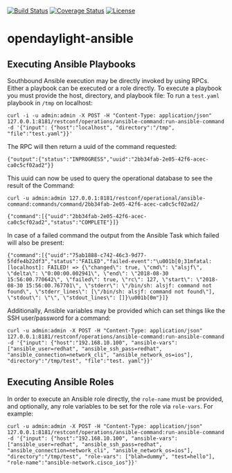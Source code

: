 [![Build Status](https://travis-ci.com/shague/opendaylight-ansible.svg?branch=master)](https://travis-ci.com/shague/opendaylight-ansible)
[![Coverage Status](https://coveralls.io/repos/github/shague/opendaylight-ansible/badge.svg?branch=master)](https://coveralls.io/github/shague/opendaylight-ansible?branch=master)
[![License](https://img.shields.io/badge/License-EPL%201.0-blue.svg)](https://opensource.org/licenses/EPL-1.0)

# opendaylight-ansible

## Executing Ansible Playbooks

Southbound Ansible execution may be directly invoked by using RPCs. Either a playbook can be executed or
a role directly. To execute a playbook you must provide the host, directory, and playbook file:
To run a `test.yaml` playbook in `/tmp` on localhost:

`curl -i -u admin:admin -X POST -H "Content-Type: application/json" 127.0.0.1:8181/restconf/operations/ansible-command:run-ansible-command -d '{"input": {"host":"localhost", "directory":"/tmp", "file":"test.yaml"}}'`

The RPC will then return a uuid of the command requested:

`{"output":{"status":"INPROGRESS","uuid":"2bb34fab-2e05-42f6-acec-ca0c5cf02ad2"}}`

This uuid can now be used to query the operational database to see the result of the Command:

`curl -u admin:admin 127.0.0.1:8181/restconf/operational/ansible-command:commands/command/2bb34fab-2e05-42f6-acec-ca0c5cf02ad2/`

`{"command":[{"uuid":"2bb34fab-2e05-42f6-acec-ca0c5cf02ad2","status":"COMPLETE"}]}`

In case of a failed command the output from the Ansible Task which failed will also be present:

`{"command":[{"uuid":"75ab1888-c742-46c3-9d77-5fdfe4b22df3","status":"FAILED","failed-event":"\u001b[0;31mfatal: [localhost]: FAILED! => {\"changed\": true, \"cmd\": \"alsjf\", \"delta\": \"0:00:00.002941\", \"end\": \"2018-08-30 15:56:00.770642\", \"failed\": true, \"rc\": 127, \"start\": \"2018-08-30 15:56:00.767701\", \"stderr\": \"/bin/sh: alsjf: command not found\", \"stderr_lines\": [\"/bin/sh: alsjf: command not found\"], \"stdout\": \"\", \"stdout_lines\": []}\u001b[0m"}]}`

Additionally, Ansible variables may be provided which can set things like the SSH user/password for a command:

`curl -u admin:admin -X POST -H "Content-Type: application/json" 127.0.0.1:8181/restconf/operations/ansible-command:run-ansible-command -d '{"input": {"host":"192.168.10.100", "ansible-vars": ["ansible_user=redhat", "ansible_ssh_pass=redhat", "ansible_connection=network_cli", "ansible_network_os=ios"], "directory":"/tmp/test", "file":"test.
 yaml"}}'`
 
 ## Executing Ansible Roles
 
 In order to execute an Ansible role directly, the `role-name` must be provided, and optionally, any role variables
 to be set for the role via `role-vars`. For example:
 
`curl -u admin:admin -X POST -H "Content-Type: application/json" 127.0.0.1:8181/restconf/operations/ansible-command:run-ansible-command -d '{"input": {"host":"192.168.10.100", "ansible-vars": ["ansible_user=redhat", "ansible_ssh_pass=redhat", "ansible_connection=network_cli", "ansible_network_os=ios"], "directory":"/tmp/test", "role-vars": ["blah=dummy", "test=hello"], "role-name":"ansible-network.cisco_ios"}}'`
